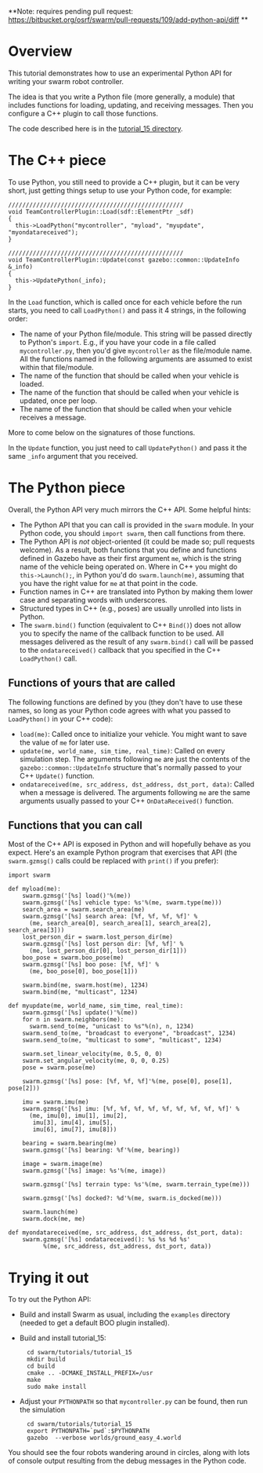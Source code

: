 **Note: requires pending pull request: https://bitbucket.org/osrf/swarm/pull-requests/109/add-python-api/diff **

# Overview

This tutorial demonstrates how to use an experimental Python API for writing your swarm robot controller.

The idea is that you write a Python file (more generally, a module) that includes functions for loading, updating, and receiving messages. Then you configure a C++ plugin to call those functions.

The code described here is in the [tutorial_15 directory](https://bitbucket.org/osrf/swarm/src/add_python_api/tutorials/tutorial_15/?at=add_python_api).

# The C++ piece

To use Python, you still need to provide a C++ plugin, but it can be very short, just getting things setup to use your Python code, for example:

~~~
//////////////////////////////////////////////////
void TeamControllerPlugin::Load(sdf::ElementPtr _sdf)
{
  this->LoadPython("mycontroller", "myload", "myupdate", "myondatareceived");
}

//////////////////////////////////////////////////
void TeamControllerPlugin::Update(const gazebo::common::UpdateInfo &_info)
{
  this->UpdatePython(_info);
}
~~~

In the `Load` function, which is called once for each vehicle before the run starts, you need to call `LoadPython()` and pass it 4 strings, in the following order:

* The name of your Python file/module. This string will be passed directly to Python's `import`. E.g., if you have your code in a file called `mycontroller.py`, then you'd give `mycontroller` as the file/module name. All the functions named in the following arguments are assumed to exist within that file/module.
* The name of the function that should be called when your vehicle is loaded.
* The name of the function that should be called when your vehicle is updated, once per loop.
* The name of the function that should be called when your vehicle receives a message.

More to come below on the signatures of those functions.

In the `Update` function, you just need to call `UpdatePython()` and pass it the same `_info` argument that you received.

# The Python piece

Overall, the Python API very much mirrors the C++ API. Some helpful hints:

* The Python API that you can call is provided in the `swarm` module. In your Python code, you should `import swarm`, then call functions from there.
* The Python API is *not* object-oriented (it could be made so; pull requests welcome). As a result, both functions that you define and functions defined in Gazebo have as their first argument `me`, which is the string name of the vehicle being operated on. Where in C++ you might do `this->Launch();`, in Python you'd do `swarm.launch(me)`, assuming that you have the right value for `me` at that point in the code.
* Function names in C++ are translated into Python by making them lower case and separating words with underscores.
* Structured types in C++ (e.g., poses) are usually unrolled into lists in Python.
* The `swarm.bind()` function (equivalent to C++ `Bind()`) does not allow you to specify the name of the callback function to be used. All messages delivered as the result of any `swarm.bind()` call will be passed to the `ondatareceived()` callback that you specified in the C++ `LoadPython()` call.

## Functions of yours that are called

The following functions are defined by you (they don't have to use these names, so long as your Python code agrees with what you passed to `LoadPython()` in your C++ code):

* `load(me)`: Called once to initialize your vehicle. You might want to save the value of `me` for later use.
* `update(me, world_name, sim_time, real_time)`: Called on every simulation step. The arguments following `me` are just the contents of the `gazebo::common::UpdateInfo` structure that's normally passed to your C++ `Update()` function.
* `ondatareceived(me, src_address, dst_address, dst_port, data)`: Called when a message is delivered. The arguments following `me` are the same arguments usually passed to your C++ `OnDataReceived()` function.

## Functions that you can call

Most of the C++ API is exposed in Python and will hopefully behave as you expect. Here's an example Python program that exercises that API (the `swarm.gzmsg()` calls could be replaced with `print()` if you prefer):

~~~
import swarm
    
def myload(me):
    swarm.gzmsg('[%s] load()'%(me))
    swarm.gzmsg('[%s] vehicle type: %s'%(me, swarm.type(me)))
    search_area = swarm.search_area(me)
    swarm.gzmsg('[%s] search area: [%f, %f, %f, %f]' %
      (me, search_area[0], search_area[1], search_area[2], search_area[3]))
    lost_person_dir = swarm.lost_person_dir(me)
    swarm.gzmsg('[%s] lost person dir: [%f, %f]' %
      (me, lost_person_dir[0], lost_person_dir[1]))
    boo_pose = swarm.boo_pose(me)
    swarm.gzmsg('[%s] boo pose: [%f, %f]' %
      (me, boo_pose[0], boo_pose[1]))

    swarm.bind(me, swarm.host(me), 1234)
    swarm.bind(me, "multicast", 1234)
    
def myupdate(me, world_name, sim_time, real_time):
    swarm.gzmsg('[%s] update()'%(me))
    for n in swarm.neighbors(me):
      swarm.send_to(me, "unicast to %s"%(n), n, 1234)
    swarm.send_to(me, "broadcast to everyone", "broadcast", 1234)
    swarm.send_to(me, "multicast to some", "multicast", 1234)

    swarm.set_linear_velocity(me, 0.5, 0, 0)
    swarm.set_angular_velocity(me, 0, 0, 0.25)
    pose = swarm.pose(me)

    swarm.gzmsg('[%s] pose: [%f, %f, %f]'%(me, pose[0], pose[1], pose[2]))

    imu = swarm.imu(me)
    swarm.gzmsg('[%s] imu: [%f, %f, %f, %f, %f, %f, %f, %f, %f]' %
      (me, imu[0], imu[1], imu[2],
       imu[3], imu[4], imu[5],
       imu[6], imu[7], imu[8]))
    
    bearing = swarm.bearing(me)
    swarm.gzmsg('[%s] bearing: %f'%(me, bearing))

    image = swarm.image(me)
    swarm.gzmsg('[%s] image: %s'%(me, image))

    swarm.gzmsg('[%s] terrain type: %s'%(me, swarm.terrain_type(me)))

    swarm.gzmsg('[%s] docked?: %d'%(me, swarm.is_docked(me)))

    swarm.launch(me)
    swarm.dock(me, me)

def myondatareceived(me, src_address, dst_address, dst_port, data):
    swarm.gzmsg('[%s] ondatareceived(): %s %s %d %s'
          %(me, src_address, dst_address, dst_port, data))
~~~

# Trying it out

To try out the Python API:

* Build and install Swarm as usual, including the `examples` directory (needed to get a default BOO plugin installed).
* Build and install tutorial_15:

        cd swarm/tutorials/tutorial_15
        mkdir build
        cd build
        cmake .. -DCMAKE_INSTALL_PREFIX=/usr
        make
        sudo make install

* Adjust your `PYTHONPATH` so that `mycontroller.py` can be found, then run the simulation

        cd swarm/tutorials/tutorial_15
        export PYTHONPATH=`pwd`:$PYTHONPATH
        gazebo  --verbose worlds/ground_easy_4.world

You should see the four robots wandering around in circles, along with lots of console output resulting from the debug messages in the Python code.